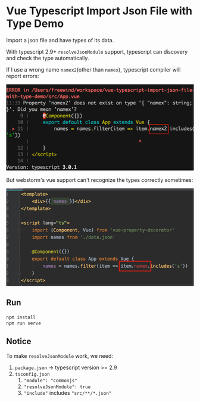 Vue Typescript Import Json File with Type Demo
==============================================

Import a json file and have types of its data.

With typescript 2.9+ `resolveJsonModule` support, typescript can discovery and check the type automatically.

If I use a wrong name `namex2`(other than `namex`), typescript compiler will report errors:

![typescript-reports](./images/typescript-reports.jpg)

But webstorm's vue support can't recognize the types correctly sometimes:

![webstorm-vue-problem](./images/webstorm-vue-problem.jpg)

Run
---

```
npm install
npm run serve
```

Notice
------

To make `resolveJsonModule` work, we need:

1. `package.json` -> typescript version >= 2.9
1. `tsconfig.json`
    1. `"module": "commonjs"`
    1. `"resolveJsonModule": true`
    1. `"include"` includes `"src/**/*.json"`
